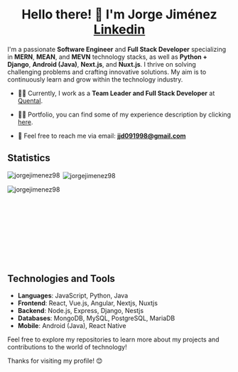 # <div align="center">Hello there! 👋 I'm Jorge Jiménez [Linkedin](https://www.linkedin.com/in/jorge-jimenez-diaz-6590b8206/ "LinkedIn")  </div>


I'm a passionate **Software Engineer** and **Full Stack Developer** specializing in **MERN**, **MEAN**, and **MEVN** technology stacks, as well as **Python + Django**, **Android (Java)**, **Next.js**, and **Nuxt.js**. I thrive on solving challenging problems and crafting innovative solutions. My aim is to continuously learn and grow within the technology industry.

- 👨‍💼 Currently, I work as a **Team Leader and Full Stack Developer** at [Quental](https://quental.com).

- 👨‍💼 Portfolio, you can find some of my experience description by clicking [here](https://jorgejimenez.dev).

- 📧 Feel free to reach me via email: **jjd091998@gmail.com**

## Statistics

<p align="left">
<img align="left" src="https://github-readme-stats.vercel.app/api/top-langs/?username=jorgejimenez98&layout=compact&hide=html" alt="jorgejimenez98" />
</p>

<p>
  &nbsp;<img align="center" src="https://github-readme-stats.vercel.app/api?username=jorgejimenez98&show_icons=true" alt="jorgejimenez98" />
</p>

<p>
  &nbsp;<img align="left" src="https://github-readme-streak-stats.herokuapp.com/?user=jorgejimenez98" alt="jorgejimenez98" />
</p>

<br><br><br><br><br><br><br><br>
## Technologies and Tools

- **Languages**: JavaScript, Python, Java
- **Frontend**: React, Vue.js, Angular, Nextjs, Nuxtjs
- **Backend**: Node.js, Express, Django, Nestjs
- **Databases**: MongoDB, MySQL, PostgreSQL, MariaDB
- **Mobile**: Android (Java), React Native


Feel free to explore my repositories to learn more about my projects and contributions to the world of technology!

Thanks for visiting my profile! 😊
